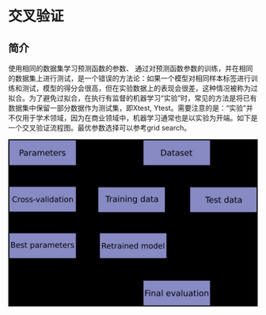 # 交叉验证

## 简介

​使用相同的数据集学习预测函数的参数、 通过对预测函数参数的训练，并在相同的数据集上进行测试，是一个错误的方法论：如果一个模型对相同样本标签进行训练和测试，模型的得分会很高，但在实验数据上的表现会很差，这种情况被称为过拟合。为了避免过拟合，在执行有监督的机器学习“实验”时，常见的方法是将已有数据集中保留一部分数据作为测试集，即Xtest, Ytest。需要注意的是：“实验”并不仅用于学术领域，因为在商业领域中，机器学习通常也是以实验为开端。如下是一个交叉验证流程图。最优参数选择可以参考grid search。

![](images/2021-07-26-10-23-42.png)